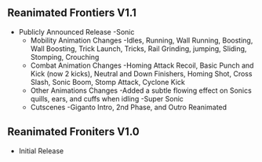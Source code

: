 ## Reanimated Frontiers V1.1
- Publicly Announced Release
-Sonic
  - Mobility Animation Changes
      -Idles, Running, Wall Running, Boosting, Wall Boosting, Trick Launch, Tricks, Rail Grinding, jumping, Sliding, Stomping, Crouching
  - Combat Animation Changes
      -Homing Attack Recoil, Basic Punch and Kick (now 2 kicks), Neutral and Down Finishers, Homing Shot, Cross Slash, Sonic Boom, Stomp Attack, Cyclone Kick
  - Other Animations Changes
      -Added a subtle flowing effect on Sonics quills, ears, and cuffs when idling
-Super Sonic
  - Cutscenes
      -Giganto Intro, 2nd Phase, and Outro Reanimated

## Reanimated Froniters V1.0
- Initial Release
